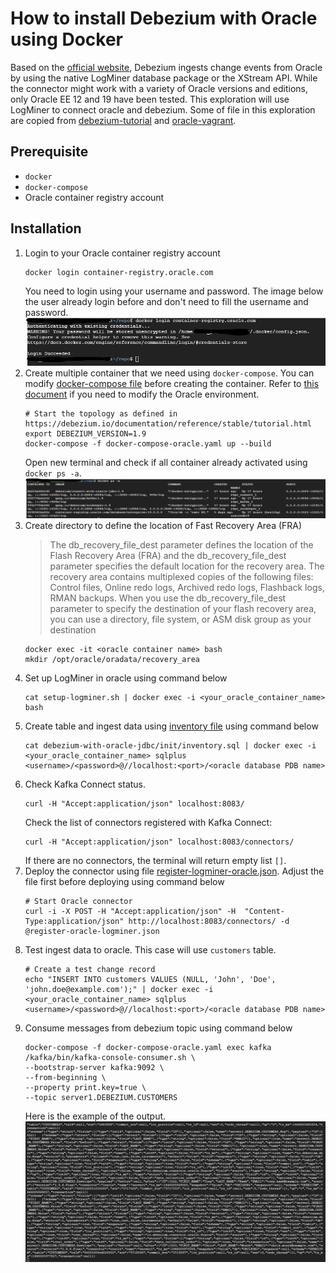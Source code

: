 # How to install Debezium with Oracle using Docker
Based on the [official website](https://debezium.io/documentation/reference/2.0/connectors/oracle.html), Debezium ingests change events from Oracle by using the native LogMiner database package or the XStream API. While the connector might work with a variety of Oracle versions and editions, only Oracle EE 12 and 19 have been tested. This exploration will use LogMiner to connect oracle and debezium. Some of file in this exploration are copied from [debezium-tutorial](https://github.com/debezium/debezium-examples/tree/main/tutorial) and [oracle-vagrant](https://github.com/debezium/oracle-vagrant-box).

## Prerequisite
- `docker`
- `docker-compose`
- Oracle container registry account

## Installation
1. Login to your Oracle container registry account
    ```
    docker login container-registry.oracle.com
    ```
    You need to login using your username and password. The image below the user already login before and don't need to fill the username and password.</br>
    ![login to oracle container registry](images/Screenshot1.png)
2. Create multiple container that we need using `docker-compose`. You can modify [docker-compose file](./docker-compose.yaml) before creating the container. Refer to [this document](https://github.com/oracle/docker-images/tree/main/OracleDatabase/SingleInstance#running-oracle-database-in-a-container) if you need to modify the Oracle environment.
    ```
    # Start the topology as defined in https://debezium.io/documentation/reference/stable/tutorial.html
    export DEBEZIUM_VERSION=1.9
    docker-compose -f docker-compose-oracle.yaml up --build
    ```
    Open new terminal and check if all container already activated using `docker ps -a`.</br>
    ![check if container is up](images/Screenshot2.png)
3. Create directory to define the location of Fast Recovery Area (FRA)
    > The db_recovery_file_dest parameter defines the location of the Flash Recovery Area (FRA) and the db_recovery_file_dest parameter specifies the default location for the recovery area. The recovery area contains multiplexed copies of the following files: Control files, Online redo logs, Archived redo logs, Flashback logs, RMAN backups. When you use the db_recovery_file_dest parameter to specify the destination of your flash recovery area, you can use a directory, file system, or ASM disk group as your destination
    ```
    docker exec -it <oracle container name> bash
    mkdir /opt/oracle/oradata/recovery_area
    ```
4. Set up LogMiner in oracle using command below
    ```
    cat setup-logminer.sh | docker exec -i <your_oracle_container_name> bash
    ```
5. Create table and ingest data using [inventory file](debezium-with-oracle-jdbc/init/inventory.sql) using command below
    ```
    cat debezium-with-oracle-jdbc/init/inventory.sql | docker exec -i <your_oracle_container_name> sqlplus <username>/<password>@//localhost:<port>/<oracle database PDB name>
    ```
6. Check Kafka Connect status.
    ```
    curl -H "Accept:application/json" localhost:8083/
    ```
    Check the list of connectors registered with Kafka Connect:
    ```
    curl -H "Accept:application/json" localhost:8083/connectors/
    ```
    If there are no connectors, the terminal will return empty list `[]`.
7. Deploy the connector using file [register-logminer-oracle.json](./register-logminer-oracle.json). Adjust the file first before deploying using command below
    ```
    # Start Oracle connector
    curl -i -X POST -H "Accept:application/json" -H  "Content-Type:application/json" http://localhost:8083/connectors/ -d @register-oracle-logminer.json
    ```
8. Test ingest data to oracle. This case will use `customers` table.
    ```
    # Create a test change record
    echo "INSERT INTO customers VALUES (NULL, 'John', 'Doe', 'john.doe@example.com');" | docker exec -i <your_oracle_container_name> sqlplus <username>/<password>@//localhost:<port>/<oracle database PDB name>
    ```
9. Consume messages from debezium topic using command below
    ```
    docker-compose -f docker-compose-oracle.yaml exec kafka /kafka/bin/kafka-console-consumer.sh \
    --bootstrap-server kafka:9092 \
    --from-beginning \
    --property print.key=true \
    --topic server1.DEBEZIUM.CUSTOMERS
    ```
    Here is the example of the output.</br>
    ![consume messages](images/Screenshot3.png)